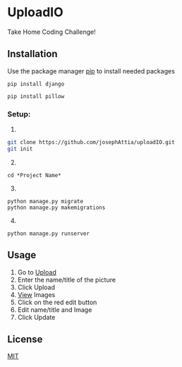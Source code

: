 # UploadIO

Take Home Coding Challenge!

## Installation

Use the package manager [pip](https://pip.pypa.io/en/stable/) to install needed packages

```
pip install django
```
```
pip install pillow
```
### Setup:

1) 
```bash
git clone https://github.com/josephAttia/uploadIO.git
git init 
```
2)
```
cd *Project Name*
```
3)
```
python manage.py migrate
python manage.py makemigrations
```
4)
```
python manage.py runserver
```


## Usage

1) Go to [Upload](http://127.0.0.1:8000/upload/)
2) Enter the name/title of the picture
3) Click Upload
4) [View](http://127.0.0.1:8000/upload/) Images
5) Click on the red edit button 
6) Edit name/title and Image
7) Click Update
 

## License
[MIT](https://choosealicense.com/licenses/mit/)
